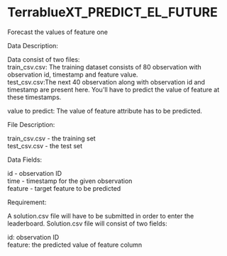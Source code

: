 # TerrablueXT_PREDICT_EL_FUTURE
Forecast the values of feature one

Data Description:

Data consist of two files:  
train_csv.csv: The training dataset consists of 80 observation with observation id, timestamp and feature value.  
test_csv.csv:The next 40 observation along with observation id and timestamp are present here. You'll have to predict the value of feature at these timestamps.

value to predict: The value of feature attribute has to be predicted.


File Description:

train_csv.csv - the training set    
test_csv.csv - the test set

Data Fields:

id - observation ID   
time - timestamp for the given observation   
feature - target feature to be predicted


Requirement:

A solution.csv file will have to be submitted in order to enter the leaderboard. Solution.csv file will consist of two fields:

id: observation ID   
feature: the predicted value of feature column
